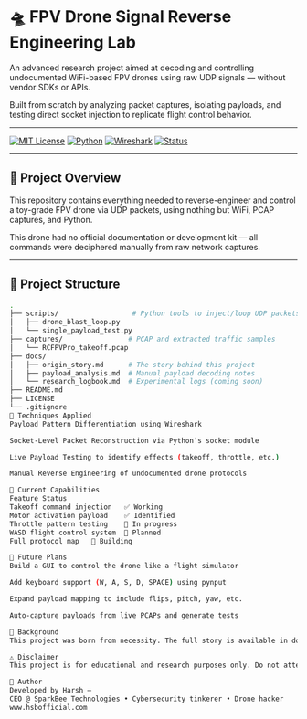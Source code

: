 # 🛸 FPV Drone Signal Reverse Engineering Lab

An advanced research project aimed at decoding and controlling undocumented WiFi-based FPV drones using raw UDP signals — without vendor SDKs or APIs.

Built from scratch by analyzing packet captures, isolating payloads, and testing direct socket injection to replicate flight control behavior.

---

[![MIT License](https://img.shields.io/badge/license-MIT-blue.svg)](LICENSE)
[![Python](https://img.shields.io/badge/python-3.9%2B-yellow.svg)](https://www.python.org/)
[![Wireshark](https://img.shields.io/badge/tool-Wireshark-007ACC.svg)](https://www.wireshark.org/)
[![Status](https://img.shields.io/badge/status-in%20active%20development-orange)]()

---

## 📡 Project Overview

This repository contains everything needed to reverse-engineer and control a toy-grade FPV drone via UDP packets, using nothing but WiFi, PCAP captures, and Python.

This drone had no official documentation or development kit — all commands were deciphered manually from raw network captures.

---

## 📁 Project Structure

```bash
.
├── scripts/                  # Python tools to inject/loop UDP packets
│   ├── drone_blast_loop.py
│   └── single_payload_test.py
├── captures/                # PCAP and extracted traffic samples
│   └── RCFPVPro_takeoff.pcap
├── docs/
│   ├── origin_story.md      # The story behind this project
│   ├── payload_analysis.md  # Manual payload decoding notes
│   └── research_logbook.md  # Experimental logs (coming soon)
├── README.md
├── LICENSE
└── .gitignore
🧠 Techniques Applied
Payload Pattern Differentiation using Wireshark

Socket-Level Packet Reconstruction via Python’s socket module

Live Payload Testing to identify effects (takeoff, throttle, etc.)

Manual Reverse Engineering of undocumented drone protocols

🚧 Current Capabilities
Feature	Status
Takeoff command injection	✅ Working
Motor activation payload	✅ Identified
Throttle pattern testing	🧪 In progress
WASD flight control system	🔧 Planned
Full protocol map	🔬 Building

🧬 Future Plans
Build a GUI to control the drone like a flight simulator

Add keyboard support (W, A, S, D, SPACE) using pynput

Expand payload mapping to include flips, pitch, yaw, etc.

Auto-capture payloads from live PCAPs and generate tests

📜 Background
This project was born from necessity. The full story is available in docs/origin_story.md.

⚠️ Disclaimer
This project is for educational and research purposes only. Do not attempt to control drones you don’t own or operate them outside legal bounds.

👤 Author
Developed by Harsh —
CEO @ SparkBee Technologies • Cybersecurity tinkerer • Drone hacker
www.hsbofficial.com
